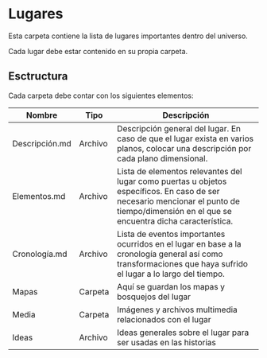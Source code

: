 # Lugares

Esta carpeta contiene la lista de lugares importantes dentro del universo.

Cada lugar debe estar contenido en su propia carpeta.

## Esctructura

Cada carpeta debe contar con los siguientes elementos:

| Nombre         | Tipo    | Descripción                                                  |
| -------------- | ------- | ------------------------------------------------------------ |
| Descripción.md | Archivo | Descripción general del lugar. En caso de que el lugar exista en varios planos, colocar una descripción por cada plano dimensional. |
| Elementos.md   | Archivo | Lista de elementos relevantes del lugar como puertas u objetos específicos. En caso de ser necesario mencionar el punto de tiempo/dimensión en el que se encuentra dicha característica. |
| Cronología.md  | Archivo | Lista de eventos importantes ocurridos en el lugar en base a la cronología general así como transformaciones que haya sufrido el lugar a lo largo del tiempo. |
| Mapas          | Carpeta | Aquí se guardan los mapas y bosquejos del lugar              |
| Media          | Carpeta | Imágenes y archivos multimedia relacionados con el lugar     |
| Ideas          | Archivo | Ideas generales sobre el lugar para ser usadas en las historias |

